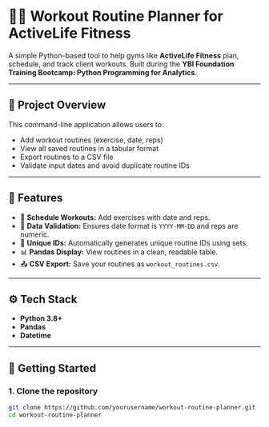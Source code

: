 # 🏋️‍♂️ Workout Routine Planner for ActiveLife Fitness

A simple Python-based tool to help gyms like **ActiveLife Fitness** plan, schedule, and track client workouts. Built during the **YBI Foundation Training Bootcamp: Python Programming for Analytics**.

---

## 📌 Project Overview

This command-line application allows users to:

- Add workout routines (exercise, date, reps)
- View all saved routines in a tabular format
- Export routines to a CSV file
- Validate input dates and avoid duplicate routine IDs

---

## 📂 Features

- 📅 **Schedule Workouts:** Add exercises with date and reps.
- 🧮 **Data Validation:** Ensures date format is `YYYY-MM-DD` and reps are numeric.
- 🧾 **Unique IDs:** Automatically generates unique routine IDs using sets.
- 📊 **Pandas Display:** View routines in a clean, readable table.
- 📤 **CSV Export:** Save your routines as `workout_routines.csv`.

---

## ⚙️ Tech Stack

- **Python 3.8+**
- **Pandas**
- **Datetime**

---

## 🚀 Getting Started

### 1. Clone the repository
```bash
git clone https://github.com/yourusername/workout-routine-planner.git
cd workout-routine-planner
